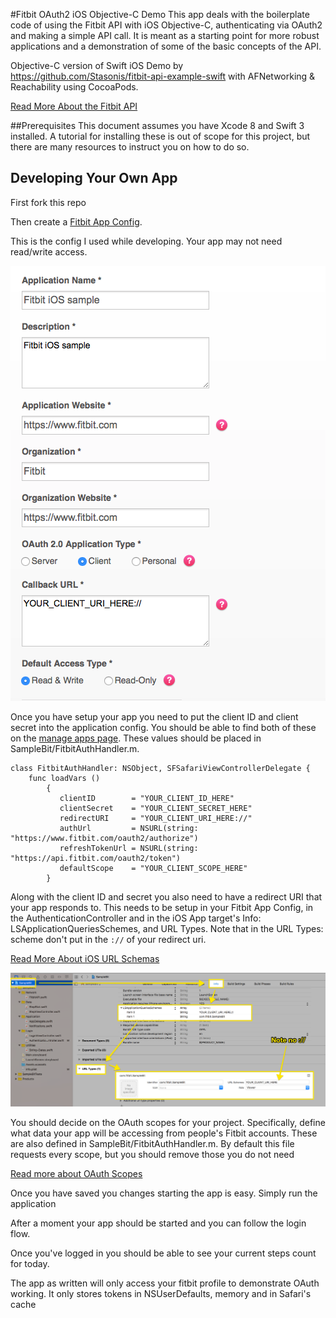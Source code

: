 


#Fitbit OAuth2 iOS Objective-C Demo
This app deals with the boilerplate code of using the Fitbit API with iOS Objective-C, authenticating via OAuth2 and making a simple API call. It is meant as a starting point for more robust applications and a demonstration of some of the basic concepts of the API. 

Objective-C version of Swift iOS Demo by https://github.com/Stasonis/fitbit-api-example-swift with AFNetworking & Reachability using CocoaPods.  

[Read More About the Fitbit API](https://dev.fitbit.com/docs/)

##Prerequisites
This document assumes you have Xcode 8 and Swift 3 installed. A tutorial for installing these is out of scope for this project, but there are many resources to instruct you on how to do so.

## Developing Your Own App

First fork this repo

Then create a [Fitbit App Config](https://dev.fitbit.com/apps/new). 

This is the config I used while developing. Your app may not need read/write access.

![This is the config I used](screenshots/fitbit_oauth_settings.png)

Once you have setup your app you need to put the client ID and client secret into the application config. You should be able to find both of these on the [manage apps page](https://dev.fitbit.com/apps). These values should be placed in SampleBit/FitbitAuthHandler.m.

```
class FitbitAuthHandler: NSObject, SFSafariViewControllerDelegate {
    func loadVars () 
        {
           clientID        = "YOUR_CLIENT_ID_HERE"
           clientSecret    = "YOUR_CLIENT_SECRET_HERE"
           redirectURI     = "YOUR_CLIENT_URI_HERE://"
           authUrl         = NSURL(string: "https://www.fitbit.com/oauth2/authorize")
           refreshTokenUrl = NSURL(string: "https://api.fitbit.com/oauth2/token")
           defaultScope    = "YOUR_CLIENT_SCOPE_HERE"
        }
```

Along with the client ID and secret you also need to have a redirect URI that your app responds to. This needs to be setup in your Fitbit App Config, in the AuthenticationController and in the iOS App target's Info: LSApplicationQueriesSchemes, and URL Types. Note that in the URL Types: scheme don't put in the `://` of your redirect uri.

[Read More About iOS URL Schemas](https://developer.apple.com/library/content/documentation/iPhone/Conceptual/iPhoneOSProgrammingGuide/Inter-AppCommunication/Inter-AppCommunication.html#//apple_ref/doc/uid/TP40007072-CH6-SW1)

![This is the app target's Info URL Types](screenshots/fitbit_app_info_settings.png)

You should decide on the OAuth scopes for your project. Specifically, define what data your app will
be accessing from people's Fitbit accounts. These are also defined in SampleBit/FitbitAuthHandler.m. By default this file requests every scope, but you should remove those you do not need

[Read more about OAuth Scopes](https://dev.fitbit.com/docs/oauth2/)

Once you have saved you changes starting the app is easy. Simply run the application

After a moment your app should be started and you can follow the login flow.

Once you've logged in you should be able to see your current steps count for today.

The app as written will only access your fitbit profile to demonstrate OAuth working. It only stores tokens in  NSUserDefaults, memory and in Safari's cache
